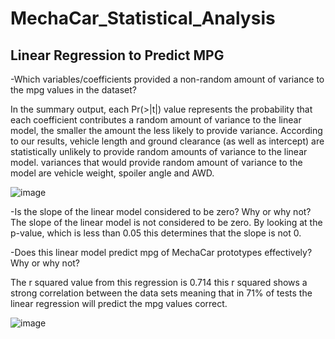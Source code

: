 # MechaCar_Statistical_Analysis

## Linear Regression to Predict MPG

-Which variables/coefficients provided a non-random amount of variance to the mpg values in the dataset?

In the summary output, each Pr(>|t|) value represents the probability that each coefficient contributes a random amount of variance to the linear model, the smaller the amount the less likely to provide variance. According to our results, vehicle length and ground clearance (as well as intercept) are statistically unlikely to provide random amounts of variance to the linear model. variances that would provide random amount of variance to the model are vehicle weight, spoiler angle and AWD.

![image](https://user-images.githubusercontent.com/85718354/138564104-480c10df-9371-438a-9067-7c6ccc35c1dd.png)


-Is the slope of the linear model considered to be zero? Why or why not?
The slope of the linear model is not considered to be zero. By looking at the p-value, which is less than 0.05 this determines that the slope is not 0. 


-Does this linear model predict mpg of MechaCar prototypes effectively? Why or why not?

The r squared value from this regression is 0.714 this r squared shows a strong correlation between the data sets meaning that in 71% of tests the linear regression will predict the mpg values correct. 

![image](https://user-images.githubusercontent.com/85718354/138564362-98a3b6da-8fe4-422d-8fb0-357a402cd30e.png)
